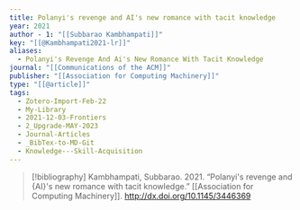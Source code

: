 ```yaml
---
title: Polanyi's revenge and AI's new romance with tacit knowledge
year: 2021
author - 1: "[[Subbarao Kambhampati]]"
key: "[[@Kambhampati2021-lr]]"
aliases:
  - Polanyi's Revenge And Ai's New Romance With Tacit Knowledge
journal: "[[Communications of the ACM]]"
publisher: "[[Association for Computing Machinery]]"
type: "[[@article]]"
tags:
  - Zotero-Import-Feb-22
  - My-Library
  - 2021-12-03-Frontiers
  - 2_Upgrade-MAY-2023
  - Journal-Articles
  - _BibTex-to-MD-Git
  - Knowledge---Skill-Acquisition
---
```


> [!bibliography]
> Kambhampati, Subbarao. 2021. “Polanyi's revenge and {AI}'s new romance with tacit knowledge.” [[Association for Computing Machinery]]. http://dx.doi.org/10.1145/3446369